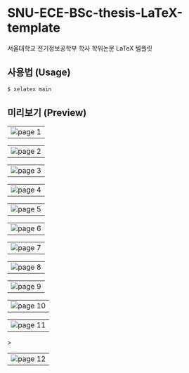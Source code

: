# SNU-ECE-BSc-thesis-LaTeX-template
서울대학교 전기정보공학부 학사 학위논문 LaTeX 템플릿

## 사용법 (Usage)
```sh
$ xelatex main
```

## 미리보기 (Preview)
<table><tr><td>
    <img src="output/output_01.png" alt="page 1" />
</td></tr></table>
<table><tr><td>
    <img src="output/output_02.png" alt="page 2" />
</td></tr></table>
<table><tr><td>
    <img src="output/output_03.png" alt="page 3" />
</td></tr></table>
<table><tr><td>
    <img src="output/output_04.png" alt="page 4" />
</td></tr></table>
<table><tr><td>
    <img src="output/output_05.png" alt="page 5" />
</td></tr></table>
<table><tr><td>
    <img src="output/output_06.png" alt="page 6" />
</td></tr></table>
<table><tr><td>
    <img src="output/output_07.png" alt="page 7" />
</td></tr></table>
<table><tr><td>
    <img src="output/output_08.png" alt="page 8" />
</td></tr></table>
<table><tr><td>
    <img src="output/output_09.png" alt="page 9" />
</td></tr></table>
<table><tr><td>
    <img src="output/output_10.png" alt="page 10" />
</td></tr></table>
<table><tr><td>
    <img src="output/output_11.png" alt="page 11" />
</td></tr></table>>
<table><tr><td>
    <img src="output/output_12.png" alt="page 12" />
</td></tr></table>
